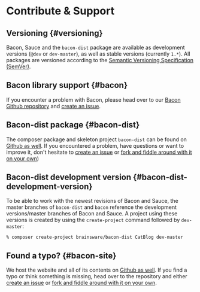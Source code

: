 # Contribute & Support

## Versioning {#versioning}

Bacon, Sauce and the `bacon-dist` package are available as development versions (`@dev` or `dev-master`), as well as stable versions (currently `1.*`). All packages are versioned according to the [Semantic Versioning Specification (SemVer)](http://semver.org/).

## Bacon library support {#bacon}

If you encounter a problem with Bacon, please head over to our [Bacon Github repository](https://github.com/Brainsware/bacon) and [create an issue](https://github.com/Brainsware/bacon/issues).

## Bacon-dist package {#bacon-dist}

The composer package and skeleton project `bacon-dist` can be found on [Github as well](https://github.com/Brainsware/bacon-dist). If you encountered a problem, have questions or want to improve it, don't hesitate to [create an issue](https://github.com/Brainsware/bacon-dist/issues) or [fork and fiddle around with it on your own](https://github.com/Brainsware/bacon-dist))

## Bacon-dist development version {#bacon-dist-development-version}

To be able to work with the newest revisions of Bacon and Sauce, the master branches of `bacon-dist` and `bacon` reference the development versions/master branches of Bacon and Sauce. A project using these versions is created by using the `create-project` command followed by `dev-master`:

```
% composer create-project brainsware/bacon-dist CatBlog dev-master
```

## Found a typo? {#bacon-site}

We host the website and all of its contents on [Github as well](https://github.com/Brainsware/bacon-site). If you find a typo or think something is missing, head over to the repository and either [create an issue](https://github.com/Brainsware/bacon-site/issues) or [fork and fiddle around with it on your own](https://github.com/Brainsware/bacon-site).
